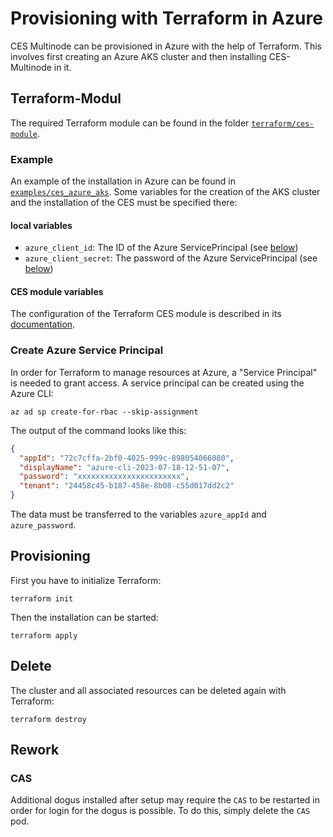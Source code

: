 # Provisioning with Terraform in Azure

CES Multinode can be provisioned in Azure with the help of Terraform.
This involves first creating an Azure AKS cluster and then installing CES-Multinode in it.

## Terraform-Modul

The required Terraform module can be found in the folder [`terraform/ces-module`](../../terraform/ces-module).

### Example

An example of the installation in Azure can be found in [`examples/ces_azure_aks`](../../terraform/ces-module/examples/ces_azure_aks).
Some variables for the creation of the AKS cluster and the installation of the CES must be specified there:

#### local variables
* `azure_client_id`: The ID of the Azure ServicePrincipal (see [below](#create-azure-service-principal))
* `azure_client_secret`: The password of the Azure ServicePrincipal (see [below](#create-azure-service-principal))

#### CES module variables
The configuration of the Terraform CES module is described in its [documentation](../../terraform/ces-module/README.md).

### Create Azure Service Principal

In order for Terraform to manage resources at Azure, a "Service Principal" is needed to grant access.
A service principal can be created using the Azure CLI:

```shell
az ad sp create-for-rbac --skip-assignment
```

The output of the command looks like this:

```json
{
  "appId": "72c7cffa-2bf0-4025-999c-898054066080",
  "displayName": "azure-cli-2023-07-18-12-51-07",
  "password": "xxxxxxxxxxxxxxxxxxxxxxx",
  "tenant": "24458c45-b187-458e-8b08-c55d017dd2c2"
}
```

The data must be transferred to the variables `azure_appId` and `azure_password`.

## Provisioning

First you have to initialize Terraform:

```shell
terraform init
```

Then the installation can be started:

```shell
terraform apply
```

## Delete

The cluster and all associated resources can be deleted again with Terraform:

```shell
terraform destroy
```

## Rework

### CAS

Additional dogus installed after setup may require the `CAS` to be restarted in order for login for the dogus is possible.
To do this, simply delete the `CAS` pod.